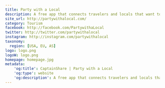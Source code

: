```yaml
---
title: Party with a Local
description: A free app that connects travelers and locals that want to party.
site_url: http://partywithalocal.com/
category: Tourism
facebook: http://facebook.com/PartywithaLocal
twitter: http://twitter.com/partywithalocal
instagram: http://instagram.com/partywithalocal
taxonomy:
  region: [USA, EU, AS]
logo: logo.png
logoW: logo.png
homepage: homepage.jpg
metadata:
    'og:title': CaptainShare | Party with a Local
    'og:type': website
    'og:description': A free app that connects travelers and locals that want to party.
---
```

